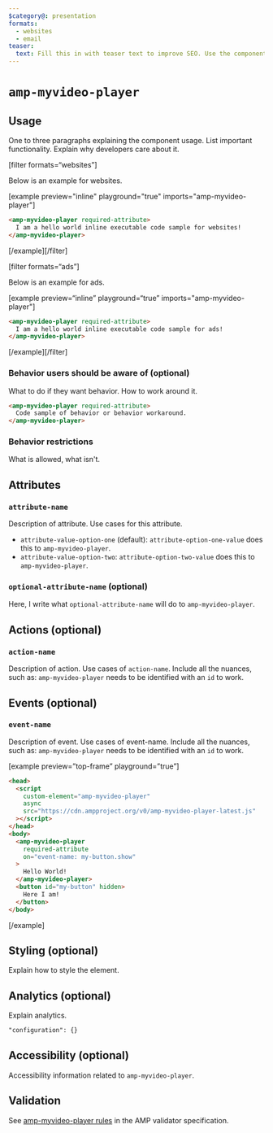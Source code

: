 ```yaml
---
$category@: presentation
formats:
  - websites
  - email
teaser:
  text: Fill this in with teaser text to improve SEO. Use the component description.
---
```


<!--
  All documentation starts with frontmatter. Front matter organizes documentation on amp.dev
  and improves SEO.
  * Include the relevant category(ies): ads-analytics, dynamic-content, layout, media, presentation, social, personalization
  * List applicable format(s): websites, ads, stories, email
  * Do not include markdown formatting in the frontmatter - plain text and punctionation only!
  * Remove this comment!
-->

<!--
Copyright 2020 The AMP HTML Authors. All Rights Reserved.

Licensed under the Apache License, Version 2.0 (the "License");
you may not use this file except in compliance with the License.
You may obtain a copy of the License at

      http://www.apache.org/licenses/LICENSE-2.0

Unless required by applicable law or agreed to in writing, software
distributed under the License is distributed on an "AS-IS" BASIS,
WITHOUT WARRANTIES OR CONDITIONS OF ANY KIND, either express or implied.
See the License for the specific language governing permissions and
limitations under the License.
-->

# `amp-myvideo-player`

<!--
  If the component is relevant for more than one format and operates differently between these
  formats, include and filter multiple content blocks and code samples.
-->

## Usage

One to three paragraphs explaining the component usage. List important functionality. Explain why developers care about it.

[filter formats=“websites”]

Below is an example for websites.

[example preview="inline" playground="true" imports="amp-myvideo-player"]

```html
<amp-myvideo-player required-attribute>
  I am a hello world inline executable code sample for websites!
</amp-myvideo-player>
```

[/example][/filter]

<!--
  * [Read more about filtering sections](https://amp.dev/documentation/guides-and-tutorials/contribute/contribute-documentation/formatting/?format=websites#filtering-sections)
  * [Read more about executable code samples](https://amp.dev/documentation/guides-and-tutorials/contribute/contribute-documentation/formatting/?format=websites#preview-code-samples)
 -->

[filter formats=“ads”]

Below is an example for ads.

[example preview=“inline” playground=“true” imports="amp-myvideo-player"]

```html
<amp-myvideo-player required-attribute>
  I am a hello world inline executable code sample for ads!
</amp-myvideo-player>
```

[/example][/filter]

### Behavior users should be aware of (optional)

What to do if they want behavior. How to work around it.

```html
<amp-myvideo-player required-attribute>
  Code sample of behavior or behavior workaround.
</amp-myvideo-player>
```

### Behavior restrictions

What is allowed, what isn't.

## Attributes

### `attribute-name`

Description of attribute. Use cases for this attribute.

- `attribute-value-option-one` (default): `attribute-option-one-value` does this to `amp-myvideo-player`.
- `attribute-value-option-two`: `attribute-option-two-value` does this to `amp-myvideo-player`.

### `optional-attribute-name` (optional)

Here, I write what `optional-attribute-name` will do to `amp-myvideo-player`.

## Actions (optional)

### `action-name`

Description of action. Use cases of `action-name`. Include all the nuances, such as: `amp-myvideo-player` needs to be identified with an `id` to work.

## Events (optional)

### `event-name`

Description of event. Use cases of event-name. Include all the nuances, such as: `amp-myvideo-player` needs to be identified with an `id` to work.

[example preview=”top-frame” playground=”true”]

```html
<head>
  <script
    custom-element="amp-myvideo-player"
    async
    src="https://cdn.ampproject.org/v0/amp-myvideo-player-latest.js"
  ></script>
</head>
<body>
  <amp-myvideo-player
    required-attribute
    on="event-name: my-button.show"
  >
    Hello World!
  </amp-myvideo-player>
  <button id="my-button" hidden>
    Here I am!
  </button>
</body>
```

[/example]

## Styling (optional)

Explain how to style the element.

## Analytics (optional)

Explain analytics.

```html
"configuration": {}
```

## Accessibility (optional)

Accessibility information related to `amp-myvideo-player`.

## Validation

See [amp-myvideo-player rules](https://github.com/ampproject/amphtml/blob/master/extensions/amp-myvideo-player/validator-amp-myvideo-player.protoascii) in the AMP validator specification.
